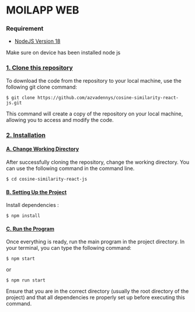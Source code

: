 # MOILAPP WEB

### Requirement

- [NodeJS Version 18](https://nodejs.org/en/download/prebuilt-installer/current)

Make sure on device has been installed node js

### [1. Clone this repository](#outline)

To download the code from the repository to your local machine, use the following git clone command:

```
$ git clone https://github.com/azvadennys/cosine-similarity-react-js.git
```

This command will create a copy of the repository on your local machine, allowing you to access and modify the code.

### [2. Installation](#outline)

#### [A. Change Working Directory](#outline)

After successfully cloning the repository, change the working directory. You can use the following command in the command line.

```
$ cd cosine-similarity-react-js
```

#### [B. Setting Up the Project](#outline)

Install dependencies :

```
$ npm install
```

#### [C. Run the Program](#outline)

Once everything is ready, run the main program in the project directory. In your terminal, you can type the following command:

```
$ npm start
```
or

```
$ npm run start
```

Ensure that you are in the correct directory (usually the root directory of the project) and that all dependencies re properly set up before executing this command.
